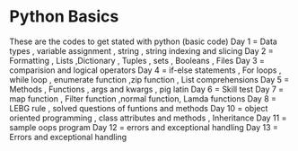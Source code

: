 # Python Basics
These are the codes to get stated with python (basic code)
 Day 1 = Data types , variable assignment  , string , string indexing and slicing
 Day 2 = Formatting , Lists ,Dictionary , Tuples , sets , Booleans , Files 
 Day 3 = comparision and logical operators 
 Day 4 = if-else statements , For loops , while loop , enumerate function ,zip function , List comprehensions 
 Day 5 = Methods , Functions , args and kwargs , pig latin 
 Day 6 = Skill test 
 Day 7 = map function , Filter function ,normal function, Lamda functions 
 Day 8 = LEBG rule , solved questions of funtions and methods
 Day 10 = object oriented programming , class attributes and methods , Inheritance 
 Day 11 = sample oops program 
 Day 12 = errors and exceptional handling 
 Day 13 = Errors and exceptional handling 
